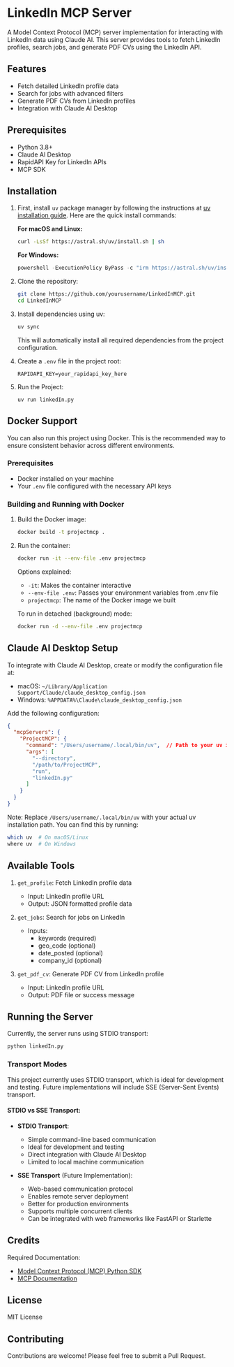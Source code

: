 # LinkedIn MCP Server

A Model Context Protocol (MCP) server implementation for interacting with LinkedIn data using Claude AI. This server provides tools to fetch LinkedIn profiles, search jobs, and generate PDF CVs using the LinkedIn API.

## Features

- Fetch detailed LinkedIn profile data
- Search for jobs with advanced filters
- Generate PDF CVs from LinkedIn profiles
- Integration with Claude AI Desktop

## Prerequisites

- Python 3.8+
- Claude AI Desktop
- RapidAPI Key for LinkedIn APIs
- MCP SDK

## Installation

1. First, install `uv` package manager by following the instructions at [uv installation guide](https://docs.astral.sh/uv/getting-started/installation/). Here are the quick install commands:

   **For macOS and Linux:**
   ```bash
   curl -LsSf https://astral.sh/uv/install.sh | sh
   ```

   **For Windows:**
   ```powershell
   powershell -ExecutionPolicy ByPass -c "irm https://astral.sh/uv/install.ps1 | iex"
   ```

2. Clone the repository:
   ```bash
   git clone https://github.com/yourusername/LinkedInMCP.git
   cd LinkedInMCP
   ```

3. Install dependencies using uv:
   ```bash
   uv sync
   ```
   This will automatically install all required dependencies from the project configuration.

4. Create a `.env` file in the project root:
   ```plaintext
   RAPIDAPI_KEY=your_rapidapi_key_here
   ```

5. Run the Project:
   ```plaintext
   uv run linkedIn.py
   ```

## Docker Support

You can also run this project using Docker. This is the recommended way to ensure consistent behavior across different environments.

### Prerequisites
- Docker installed on your machine
- Your `.env` file configured with the necessary API keys

### Building and Running with Docker

1. Build the Docker image:
   ```bash
   docker build -t projectmcp .
   ```

2. Run the container:
   ```bash
   docker run -it --env-file .env projectmcp
   ```

   Options explained:
   - `-it`: Makes the container interactive
   - `--env-file .env`: Passes your environment variables from .env file
   - `projectmcp`: The name of the Docker image we built

   To run in detached (background) mode:
   ```bash
   docker run -d --env-file .env projectmcp
   ```

## Claude AI Desktop Setup

To integrate with Claude AI Desktop, create or modify the configuration file at:
- macOS: `~/Library/Application Support/Claude/claude_desktop_config.json`
- Windows: `%APPDATA%\Claude\claude_desktop_config.json`

Add the following configuration:
```json
{
  "mcpServers": {
    "ProjectMCP": {
      "command": "/Users/username/.local/bin/uv",  // Path to your uv installation
      "args": [
        "--directory",
        "/path/to/ProjectMCP",
        "run",
        "linkedIn.py"
      ]
    }
  }
}
```

Note: Replace `/Users/username/.local/bin/uv` with your actual uv installation path. You can find this by running:
```bash
which uv  # On macOS/Linux
where uv  # On Windows
```


## Available Tools

1. `get_profile`: Fetch LinkedIn profile data
   - Input: LinkedIn profile URL
   - Output: JSON formatted profile data

2. `get_jobs`: Search for jobs on LinkedIn
   - Inputs: 
     - keywords (required)
     - geo_code (optional)
     - date_posted (optional)
     - company_id (optional)

3. `get_pdf_cv`: Generate PDF CV from LinkedIn profile
   - Input: LinkedIn profile URL
   - Output: PDF file or success message

## Running the Server

Currently, the server runs using STDIO transport:
```bash
python linkedIn.py
```

### Transport Modes

This project currently uses STDIO transport, which is ideal for development and testing. Future implementations will include SSE (Server-Sent Events) transport.

#### STDIO vs SSE Transport: 

- **STDIO Transport**:
  - Simple command-line based communication
  - Ideal for development and testing
  - Direct integration with Claude AI Desktop
  - Limited to local machine communication

- **SSE Transport** (Future Implementation):
  - Web-based communication protocol
  - Enables remote server deployment
  - Better for production environments
  - Supports multiple concurrent clients
  - Can be integrated with web frameworks like FastAPI or Starlette

## Credits 

Required Documentation:
- [Model Context Protocol (MCP) Python SDK](https://github.com/modelcontextprotocol/python-sdk)
- [MCP Documentation](https://modelcontextprotocol.io/docs/concepts/tools)

## License

MIT License

## Contributing

Contributions are welcome! Please feel free to submit a Pull Request.
